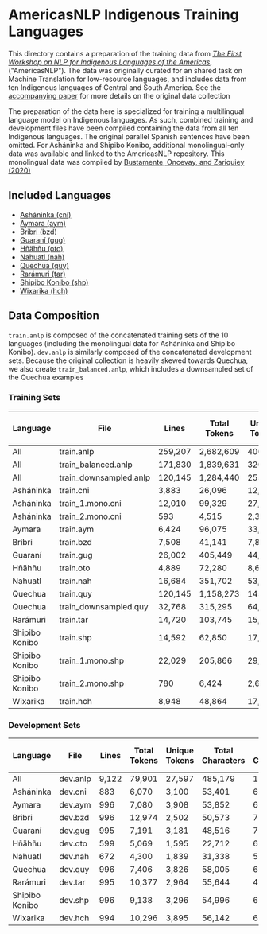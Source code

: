 # AmericasNLP Indigenous Training Languages

This directory contains a preparation of the training data from
[_The First Workshop on NLP for Indigenous Languages of the Americas_](http://turing.iimas.unam.mx/americasnlp/),
("AmericasNLP"). The data was originally curated for an shared task on Machine
Translation for low-resource languages, and includes data from ten Indigenous
languages of Central and South America. See the
[accompanying paper](https://aclanthology.org/2021.americasnlp-1.23/) for more
details on the original data collection

The preparation of the data here is specialized for training a multilingual
language model on Indigenous languages. As such, combined training and
development files have been compiled containing the data from all ten Indigenous
languages. The original parallel Spanish sentences have been omitted. For
Asháninka and Shipibo Konibo, additional monolingual-only data was available and
linked to the AmericasNLP repository. This monolingual data was compiled by
[Bustamente, Oncevay, and Zariquiey (2020)](https://www.aclweb.org/anthology/2020.lrec-1.356)

## Included Languages
- [Asháninka (cni)](https://en.wikipedia.org/wiki/Asháninka_language)
- [Aymara (aym)](https://en.wikipedia.org/wiki/Aymara_language)
- [Bribri (bzd)](https://en.wikipedia.org/wiki/Bribri_language)
- [Guaraní (gug)](https://en.wikipedia.org/wiki/Guarani_language)
- [Hñähñu (oto)](https://en.wikipedia.org/wiki/Otomi_language)
- [Nahuatl (nah)](https://en.wikipedia.org/wiki/Nahuatl)
- [Quechua (quy)](https://en.wikipedia.org/wiki/Southern_Quechua)
- [Rarámuri (tar)](https://en.wikipedia.org/wiki/Tarahumara_language)
- [Shipibo Konibo (shp)](https://en.wikipedia.org/wiki/Shipibo_language)
- [Wixarika (hch)](https://en.wikipedia.org/wiki/Huichol_language)

## Data Composition

`train.anlp` is composed of the concatenated training sets of the 10 languages
(including the monolingual data for Asháninka and Shipibo Konibo). `dev.anlp` is
similarly composed of the concatenated development sets. Because the original
collection is heavily skewed towards Quechua, we also create
`train_balanced.anlp`, which includes a downsampled set of the Quechua examples

### Training Sets

| Language | File | Lines | Total Tokens | Unique Tokens | Total Characters | Unique Characters | Mean Token Length |
| --- | --- | --- | --- | --- | --- | --- | --- |
| All | train.anlp | 259,207 | 2,682,609 | 400,830 | 18,982,453 | 253 | 7.08 |
| All | train_balanced.anlp | 171,830 | 1,839,631 | 320,331 | 11,981,011 | 241 | 6.51 |
| All | train_downsampled.anlp | 120,145 | 1,284,440 | 255,392 | 8,365,710 | 221 | 6.51 |
| Asháninka | train.cni | 3,883 | 26,096 | 12,490 | 232,494 | 65 | 8.91 |
| Asháninka | train_1.mono.cni | 12,010 | 99,329 | 27,963 | 919,897 | 48 | 9.26 |
| Asháninka | train_2.mono.cni | 593 | 4,515 | 2,325 | 42,093 | 41 | 9.32 |
| Aymara | train.aym | 6,424 | 96,075 | 33,590 | 624,608 | 156 | 6.50 |
| Bribri | train.bzd | 7,508 | 41,141 | 7,858 | 167,531 | 65 | 4.07 |
| Guaraní | train.gug | 26,002 | 405,449 | 44,763 | 2,718,442 | 120 | 6.70 |
| Hñähñu | train.oto | 4,889 | 72,280 | 8,664 | 275,696 | 90 | 3.81 |
| Nahuatl | train.nah | 16,684 | 351,702 | 53,743 | 1,984,685 | 102 | 5.64 |
| Quechua | train.quy | 120,145 | 1,158,273 | 145,899 | 9,621,816 | 114 | 8.31 |
| Quechua | train_downsampled.quy | 32,768 | 315,295 | 64,148 | 2,620,374 | 95 | 8.31 |
| Rarámuri | train.tar | 14,720 | 103,745 | 15,691 | 398,898 | 74 | 3.84 |
| Shipibo Konibo | train.shp | 14,592 | 62,850 | 17,642 | 397,510 | 56 | 6.32 |
| Shipibo Konibo | train_1.mono.shp | 22,029 | 205,866 | 29,534 | 1,226,760 | 61 | 5.96 |
| Shipibo Konibo | train_2.mono.shp | 780 | 6,424 | 2,618 | 39,894 | 39 | 6.21 |
| Wixarika | train.hch | 8,948 | 48,864 | 17,357 | 332,129 | 67 | 6.80 |

### Development Sets

| Language | File | Lines | Total Tokens | Unique Tokens | Total Characters | Unique Characters | Mean Token Length |
| --- | --- | --- | --- | --- | --- | --- | --- |
| All | dev.anlp | 9,122 | 79,901 | 27,597 | 485,179 | 105 | 6.07 |
| Asháninka | dev.cni | 883 | 6,070 | 3,100 | 53,401 | 63 | 8.80 |
| Aymara | dev.aym | 996 | 7,080 | 3,908 | 53,852 | 64 | 7.61 |
| Bribri | dev.bzd | 996 | 12,974 | 2,502 | 50,573 | 73 | 3.90 |
| Guaraní | dev.gug | 995 | 7,191 | 3,181 | 48,516 | 70 | 6.75 |
| Hñähñu | dev.oto | 599 | 5,069 | 1,595 | 22,712 | 69 | 4.48 |
| Nahuatl | dev.nah | 672 | 4,300 | 1,839 | 31,338 | 56 | 7.29 |
| Quechua | dev.quy | 996 | 7,406 | 3,826 | 58,005 | 62 | 7.83 |
| Rarámuri | dev.tar | 995 | 10,377 | 2,964 | 55,644 | 48 | 5.36 |
| Shipibo Konibo | dev.shp | 996 | 9,138 | 3,296 | 54,996 | 65 | 6.02 |
| Wixarika | dev.hch | 994 | 10,296 | 3,895 | 56,142 | 62 | 5.45 |
